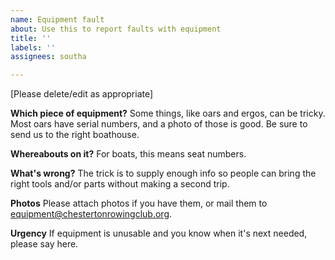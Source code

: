 ```yaml
---
name: Equipment fault
about: Use this to report faults with equipment
title: ''
labels: ''
assignees: southa

---
```


[Please delete/edit as appropriate]

**Which piece of equipment?**
Some things, like oars and ergos, can be tricky.  Most oars have serial numbers, and a photo of those is good.  Be sure to send us to the right boathouse.

**Whereabouts on it?**
For boats, this means seat numbers.

**What's wrong?**
The trick is to supply enough info so people can bring the right tools and/or parts without making a second trip.

**Photos**
Please attach photos if you have them, or mail them to equipment@chestertonrowingclub.org.

 **Urgency**
If equipment is unusable and you know when it's next needed, please say here.
